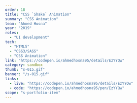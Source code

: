 ```yaml
---
order: 18
title: "CSS `Shake` Animation"
summary: "CSS Animation"
team: "Ahmed Hosna"
year: "2019"
roles:
  - "UI development"
tech:
  - "HTML5"
  - "CSS3/SASS"
  - "CSS Animation"
link: "https://codepen.io/ahmedhosna95/details/EzYYQw"
category: sandbox
thumb: "s-015.gif"
banner: "/s-015.gif"
links:
  - live: "https://codepen.io/ahmedhosna95/details/EzYYQw"
  - code: "https://codepen.io/ahmedhosna95/pen/EzYYQw"
scope: "s-portfolio-item"
---
```

